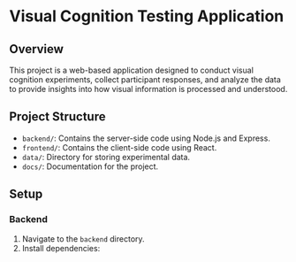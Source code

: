 # Visual Cognition Testing Application

## Overview
This project is a web-based application designed to conduct visual cognition experiments, collect participant responses, and analyze the data to provide insights into how visual information is processed and understood.

## Project Structure
- `backend/`: Contains the server-side code using Node.js and Express.
- `frontend/`: Contains the client-side code using React.
- `data/`: Directory for storing experimental data.
- `docs/`: Documentation for the project.

## Setup

### Backend
1. Navigate to the `backend` directory.
2. Install dependencies:
